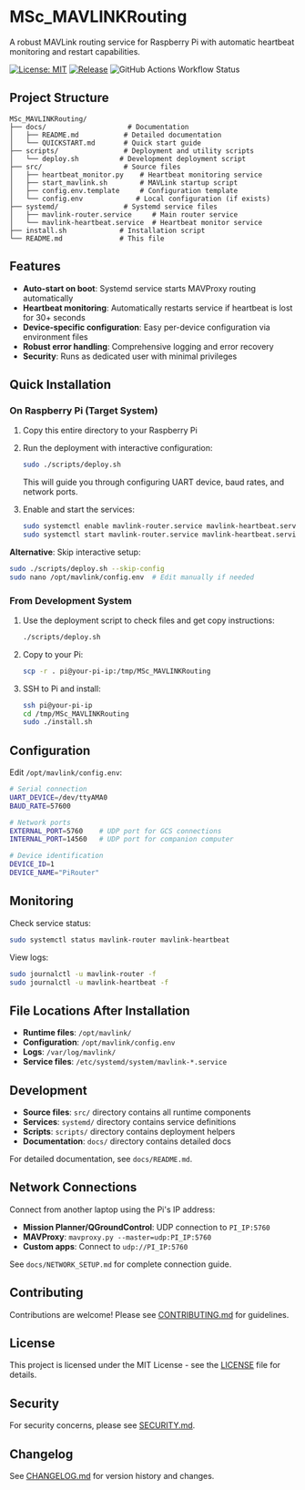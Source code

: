 # MSc_MAVLINKRouting

A robust MAVLink routing service for Raspberry Pi with automatic heartbeat monitoring and restart capabilities.

[![License: MIT](https://img.shields.io/badge/License-MIT-yellow.svg)](https://opensource.org/licenses/MIT)
[![Release](https://img.shields.io/github/v/release/your-username/MSc_MAVLINKRouting)](https://github.com/your-username/MSc_MAVLINKRouting/releases)
![GitHub Actions Workflow Status](https://img.shields.io/github/actions/workflow/status/se-reid/MSc_MAVLINK/ci.yml)

## Project Structure

```
MSc_MAVLINKRouting/
├── docs/                    # Documentation
│   ├── README.md           # Detailed documentation  
│   └── QUICKSTART.md       # Quick start guide
├── scripts/                # Deployment and utility scripts
│   └── deploy.sh          # Development deployment script
├── src/                    # Source files
│   ├── heartbeat_monitor.py    # Heartbeat monitoring service
│   ├── start_mavlink.sh        # MAVLink startup script
│   ├── config.env.template     # Configuration template
│   └── config.env             # Local configuration (if exists)
├── systemd/                # Systemd service files
│   ├── mavlink-router.service     # Main router service
│   └── mavlink-heartbeat.service  # Heartbeat monitor service
├── install.sh             # Installation script
└── README.md              # This file
```

## Features

- **Auto-start on boot**: Systemd service starts MAVProxy routing automatically
- **Heartbeat monitoring**: Automatically restarts service if heartbeat is lost for 30+ seconds
- **Device-specific configuration**: Easy per-device configuration via environment files
- **Robust error handling**: Comprehensive logging and error recovery
- **Security**: Runs as dedicated user with minimal privileges

## Quick Installation

### On Raspberry Pi (Target System)

1. Copy this entire directory to your Raspberry Pi
2. Run the deployment with interactive configuration:
   ```bash
   sudo ./scripts/deploy.sh
   ```
   This will guide you through configuring UART device, baud rates, and network ports.

3. Enable and start the services:
   ```bash
   sudo systemctl enable mavlink-router.service mavlink-heartbeat.service
   sudo systemctl start mavlink-router.service mavlink-heartbeat.service
   ```

**Alternative**: Skip interactive setup:
```bash
sudo ./scripts/deploy.sh --skip-config
sudo nano /opt/mavlink/config.env  # Edit manually if needed
```

### From Development System

1. Use the deployment script to check files and get copy instructions:
   ```bash
   ./scripts/deploy.sh
   ```

2. Copy to your Pi:
   ```bash
   scp -r . pi@your-pi-ip:/tmp/MSc_MAVLINKRouting
   ```

3. SSH to Pi and install:
   ```bash
   ssh pi@your-pi-ip
   cd /tmp/MSc_MAVLINKRouting
   sudo ./install.sh
   ```

## Configuration

Edit `/opt/mavlink/config.env`:

```bash
# Serial connection
UART_DEVICE=/dev/ttyAMA0
BAUD_RATE=57600

# Network ports
EXTERNAL_PORT=5760    # UDP port for GCS connections
INTERNAL_PORT=14560   # UDP port for companion computer

# Device identification
DEVICE_ID=1
DEVICE_NAME="PiRouter"
```

## Monitoring

Check service status:
```bash
sudo systemctl status mavlink-router mavlink-heartbeat
```

View logs:
```bash
sudo journalctl -u mavlink-router -f
sudo journalctl -u mavlink-heartbeat -f
```

## File Locations After Installation

- **Runtime files**: `/opt/mavlink/`
- **Configuration**: `/opt/mavlink/config.env`
- **Logs**: `/var/log/mavlink/`
- **Service files**: `/etc/systemd/system/mavlink-*.service`

## Development

- **Source files**: `src/` directory contains all runtime components
- **Services**: `systemd/` directory contains service definitions
- **Scripts**: `scripts/` directory contains deployment helpers
- **Documentation**: `docs/` directory contains detailed docs

For detailed documentation, see `docs/README.md`.

## Network Connections

Connect from another laptop using the Pi's IP address:
- **Mission Planner/QGroundControl**: UDP connection to `PI_IP:5760`
- **MAVProxy**: `mavproxy.py --master=udp:PI_IP:5760`
- **Custom apps**: Connect to `udp://PI_IP:5760`

See `docs/NETWORK_SETUP.md` for complete connection guide.

## Contributing

Contributions are welcome! Please see [CONTRIBUTING.md](CONTRIBUTING.md) for guidelines.

## License

This project is licensed under the MIT License - see the [LICENSE](LICENSE) file for details.

## Security

For security concerns, please see [SECURITY.md](SECURITY.md).

## Changelog

See [CHANGELOG.md](CHANGELOG.md) for version history and changes.
